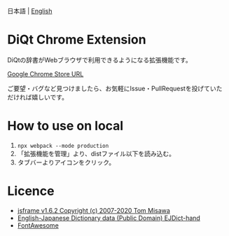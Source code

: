 日本語 | [English](./README-en.md)

# DiQt Chrome Extension

DiQtの辞書がWebブラウザで利用できるようになる拡張機能です。

[Google Chrome Store URL](https://chrome.google.com/webstore/detail/booqs-dictionary/khgjdchimekphdebkmcknjkphkbpbpkj?hl=ja) 

ご要望・バグなど見つけましたら、お気軽にIssue・PullRequestを投げていただければ嬉しいです。

# How to use on local

1.  `npx webpack --mode production`
2. 「拡張機能を管理」より、distファイル以下を読み込む。
3. タブバーよりアイコンをクリック。



# Licence
- [jsframe v1.6.2 Copyright (c) 2007-2020 Tom Misawa](https://github.com/riversun/JSFrame.js/)
- [English-Japanese Dictionary data (Public Domain) EJDict-hand](https://github.com/kujirahand/EJDict)
- [FontAwesome](https://github.com/FortAwesome/Font-Awesome)
